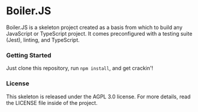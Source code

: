# Boiler.JS
Boiler.JS is a skeleton project created as a basis from which to build any JavaScript or TypeScript project. It comes preconfigured with a testing suite (Jest), linting, and TypeScript.

### Getting Started
Just clone this repository, run `npm install`, and get crackin'!

### License
This skeleton is released under the AGPL 3.0 license. For more details, read the LICENSE file inside of the project.
